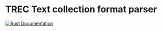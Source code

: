 # TREC Text collection format parser

[![Rust Documentation](https://img.shields.io/badge/api-rustdoc-blue.svg)](https://pisa-engine.github.io/trec-text-rs/trec_text/)
